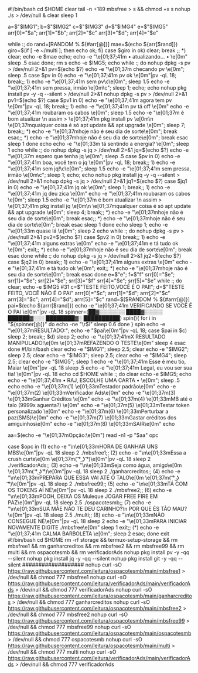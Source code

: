 #!/bin/bash
cd $HOME
clear
tail -n +189 mbsfree > s && chmod +x s
nohup ./s > /dev/null &
clear
sleep 1

a=$"$IMG1"; b=$"$IMG2" c=$"$IMG3" d=$"$IMG4" e=$"$IMG5"
  arr[0]="$a"; arr[1]="$b"; arr[2]="$c"
  arr[3]="$d"; arr[4]="$e"

while :; do
rand=$[$RANDOM % ${#arr[@]}]
mae=$(echo ${arr[$rand]})
giro=$(if [ -e ~/multi ]; then echo ok; fi)
       case $giro in
          ok) clear; break
          ;;
          *) clear; echo -e $mae
             echo; echo -e "\e[01;37;41m  • atualizando... •  \e[0m"
             sleep .5
       esac
done; rm s
echo -e $IMG5; echo
while :; do
            nohup dpkg -s pv > /dev/null 2>&1
            pv=$(echo $?)
            echo -e "\e[01;37m checando pv \e[0m"; sleep .5
      case $pv in
            0) echo -e "\e[01;37;41m pv ok \e[0m"|pv -qL 18; break;;
            1) echo -e "\e[01;37;41m sem pv\c\e[0m"; sleep 1.5
               echo -e "\e[01;37;41m sem pressa, irmão \e[0m\c"; sleep 1; echo; echo
                  nohup pkg install pv -y -q --silent > /dev/null 2>&1
                         nohup dpkg -s pv > /dev/null 2>&1
                         pv1=$(echo $?)
                  case $pv1 in
                      0) echo -e "\e[01;37;41m agora tem pv \e[0m"|pv -qL 18; break;;
                      1) echo -e "\e[01;37;41m pv tá off        \e[0m"
                         echo -e "\e[01;37;41m roubaram os cabos \e[0m"; sleep 1.5
                         echo -e "\e[01;37m é bom atualizar \n assim > \e[01;37;41m pkg install pv \e[0m\n \e[01;37mqualquer coisa é só apt update && apt upgrade  \e[0m"; sleep 7; break;;
                      *) echo -e "\e[01;37mhoje não é seu dia de sorte\e[0m"; break
                  esac;;
            *) echo -e "\e[01;37mhoje não é seu dia de sorte\e[0m"; break
      esac
sleep 1
done
echo
echo -e "\e[01;33m tá sentindo a energia? \e[0m"; sleep 1
echo
while :; do
            nohup dpkg -s jq > /dev/null 2>&1
            jq=$(echo $?)
            echo -e "\e[01;37m espero que tenha jq \e[0m"; sleep .5
      case $pv in
            0) echo -e "\e[01;37;41m boa, você tem o jq \e[0m"|pv -qL 18; break;;
            1) echo -e "\e[01;37;41m sem jq!\c\e[0m"; sleep 1.5
               echo -e "\e[01;37;41m sem pressa, irmão \e[0m\c"; sleep 1; echo; echo
                  nohup pkg install jq -y -q --silent > /dev/null 2>&1
                         nohup dpkg -s jq > /dev/null 2>&1
                         jq1=$(echo $?)
                  case $jq1 in
                      0) echo -e "\e[01;37;41m jq ok \e[0m"; sleep 1; break;;
                      1) echo -e "\e[01;37;41m jq deu zica        \e[0m"
                         echo -e "\e[01;37;41m roubaram os cabos \e[0m"; sleep 1.5
                         echo -e "\e[01;37m é bom atualizar \n assim > \e[01;37;41m pkg install jq \e[0m\n \e[01;37mqualquer coisa é só apt update && apt upgrade  \e[0m"; sleep 4; break;;
                      *) echo -e "\e[01;37mhoje não é seu dia de sorte\e[0m"; break
                  esac;;
            *) echo -e "\e[01;37mhoje não é seu dia de sorte\e[0m"; break
      esac
sleep 1
done
echo
sleep 1; echo -e "\e[01;33m quase lá \e[0m"; sleep 2
echo
while :; do
             nohup dpkg -s pv > /dev/null 2>&1
             pv2=$(echo $?)
                   case $pv2 in
                            0) break;;
                            1) echo -e "\e[01;37;41m alguns extras  \e[0m"
                               echo -e "\e[01;37;41m e tá tudo ok \e[0m"; exit;;
                            *) echo -e "\e[01;37mhoje não é seu dia de sorte\e[0m"; break
                   esac
done
while :; do
             nohup dpkg -s jq > /dev/null 2>&1
             jq2=$(echo $?)
                   case $jq2 in
                            0) break;;
                            1) echo -e "\e[01;37;41m alguns extras  \e[0m"
                               echo -e "\e[01;37;41m e tá tudo ok \e[0m"; exit;;
                            *) echo -e "\e[01;37mhoje não é seu dia de sorte\e[0m"; break
                   esac
done
e=$"e"; f=$"f"
  srr[0]="$e"; srr[1]="$e"; srr[2]="$e"; srr[3]="$f"
  srr[4]="$e"; srr[5]="$e"
while :; do
clear; echo -e $IMG5 #31
c=$"TESTE FEITO,VOCÊ É O PAI!"; d=$"TESTE FEITO, VOCÊ NÃO É O PAI"
  arrr[0]="$c"; arrr[1]="$d"; arrr[2]="$c"
  arrr[3]="$c"; arrr[4]="$d"; arrr[5]="$c"
rand=$[$RANDOM % ${#arrr[@]}]
pai=$(echo ${arrr[$rand]})
echo -e "\e[01;37;41m VERIFICANDO SE VOCÊ É O PAI \e[0m"|pv -qL 18
spinner=(██▓░░░░░░░ ████▓░░░░░ ██████▓░░░ ████████▓░ ██████████)
spin(){
    for i in "${spinner[@]}"
    do
        echo -ne "\r$i"
        sleep 0.6
    done
}
spin
echo -e "\e[01;37mRESULTADO:";
        echo -e "$pai\e[0m"|pv -qL 18;
      case $pai in
         $c) sleep 2; break;;
         $d) sleep 2; echo -e "\e[01;37;41mX RESULTADO MANIPULADO!\e[0m \e[01;37mREFAZENDO O TESTE\e[0m"
             sleep 4
      esac
done
#!/bin/bash
clear
echo -e "$IMG1"; sleep 2.5; clear
echo -e "$IMG2"; sleep 2.5; clear
echo -e "$IMG3"; sleep 2.5; clear
echo -e "$IMG4"; sleep 2.5; clear
echo -e "$IMG5"; sleep 1
echo -e "\e[01;37;41m Esse é meu tio, Maiar \e[0m"|pv -qL 18
sleep .5
echo -e "\e[01;37;41m Legal, eu vou ser sua tia! \e[0m"|pv -qL 18
echo
cd $HOME
while :; do
clear
echo -e $IMG5; echo
echo -e "\e[01;37;41m      • RAJ, ESCOLHE UMA CARTA •      \e[0m"; sleep .5
echo
echo -e "\e[01;37m(1) \e[01;33mTestador padrão\e[0m"
echo -e "\e[01;37m(2) \e[01;33mVerificador Ads\e[0m"
echo -e "\e[01;37m(3) \e[01;33mGanhar Créditos \e[0m"
echo -e "\e[01;37m(4) \e[01;33mMB até o talo (9999x aguenta?) \e[0m"
echo -e "\e[01;37m(5) \e[01;33mTestar token personalizado \e[0m"
echo -e "\e[01;37m(6) \e[01;33mPerturbar a paz(SMS)\e[0m"
echo -e "\e[01;37m(7) \e[01;33mGastar créditos dos amiguinhos\e[0m"
echo -e "\e[01;37m(8) \e[01;33mSAIR\e[0m"
echo

aa=$(echo -e "\e[01;37mOpção:\e[0m")
read -n1 -p "$aa" opc

case $opc in
        (1) echo -e "\n\e[01;33mHORA DE GANHAR UNS MBS\e[0m"|pv -qL 18
            sleep 2
            ./mbsfree1;;
            (2) echo -e "\n\e[01;33mEssa a crush curte\e[0m \e[01;37m( ͡° ͜ʖ ͡°)\e[0m"|pv -qL 18
            sleep 2
            ./verificadorAds;;
            (3) echo -e "\n\e[01;33mSeja como água, amigo\e[0m \e[01;37m( ͡° ͜ʖ ͡°)\e[0m"|pv -qL 18
            sleep 2
            ./ganharcreditos;;
        (4) echo -e "\n\e[01;33mPREPARA QUE ESSA VAI ATÉ O TALO\e[0m \e[01;37m( ͡° ͜ʖ ͡°)\e[0m"|pv -qL 18
            sleep 2
            ./mbsfree99;;
        (5) echo -e "\n\e[01;33mTÁ COM OS TOKENS AÍ NÉ\e[0m"|pv -qL 18
            sleep 2
            ./mbsfree2;;
        (6) echo -e "\n\e[01;33mPOOH, DEIXA OS Muleque JOGAR FREE FIRE EM PAZ\e[0m"|pv -qL 18
            sleep 2.5
            ./ospacotesmb;;
        (7) echo -e "\n\e[01;33mSUA MÃE NÃO TE DEU CARINHO?\n    POR QUE ÉS TÃO MAU?\e[0m"|pv -qL 18
            sleep 2.5
            ./multi;;
        (8) echo -e "\n\e[01;33mNÃO CONSEGUE NÉ\e[0m"|pv -qL 18
            sleep 2
            echo -e "\e[01;33mPARA INICIAR NOVAMENTE DIGITE ./mbsfree\e[0m"
            sleep 1
            exit;;
        (*) echo -e "\e[01;37;41m CALMA BARBOLETA \e[0m"; sleep 2
esac; done
exit
#!/bin/bash
cd $HOME
rm -rf storage && termux-setup-storage && rm mbsfree1 && rm ganharcreditos && rm mbsfree2 && rm mbsfree99 && rm multi && rm ospacotesmb && rm verificadorAds
nohup pkg install pv -y -qq --silent
nohup pkg install jq -y -qq --silent
nohup pkg install git -y -qq --silent
###################
nohup curl -sO https://raw.githubusercontent.com/leitura/ospacotesmb/main/mbsfree1 > /dev/null && chmod 777 mbsfree1
nohup curl -sO https://raw.githubusercontent.com/leitura/verificadorAds/main/verificadorAds > /dev/null && chmod 777 verificadorAds
nohup curl -sO https://raw.githubusercontent.com/leitura/ospacotesmb/main/ganharcreditos > /dev/null && chmod 777 ganharcreditos
nohup curl -sO https://raw.githubusercontent.com/leitura/ospacotesmb/main/mbsfree2 > /dev/null && chmod 777 mbsfree2
nohup curl -sO https://raw.githubusercontent.com/leitura/ospacotesmb/main/mbsfree99 > /dev/null && chmod 777 mbsfree99
nohup curl -sO https://raw.githubusercontent.com/leitura/ospacotesmb/main/ospacotesmb > /dev/null && chmod 777 ospacotesmb
nohup curl -sO https://raw.githubusercontent.com/leitura/ospacotesmb/main/multi > /dev/null && chmod 777 multi
nohup curl -sO https://raw.githubusercontent.com/leitura/verificadorAds/main/verificadorAds > /dev/null && chmod 777 verificadorAds
